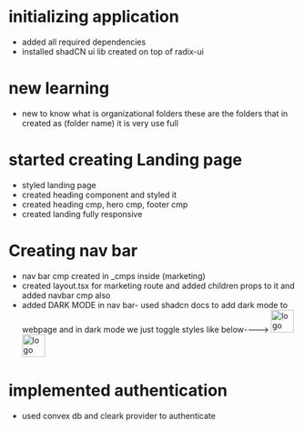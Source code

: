 # initializing application

- added all required dependencies
- installed shadCN ui lib created on top of radix-ui

# new learning

- new to know what is organizational folders these are the folders that in created as (folder name) it is very use full

# started creating Landing page

- styled landing page
- created heading component and styled it
- created heading cmp, hero cmp, footer cmp
- created landing fully responsive

# Creating nav bar

- nav bar cmp created in \_cmps inside (marketing)
- created layout.tsx for marketing route and added children props to it and added navbar cmp also
- added DARK MODE in nav bar- used shadcn docs to add dark mode to webpage and in dark mode we just toggle styles like below---->
  <Image src="/logo.svg" height="40" width="40" alt="logo" className="dark:hidden"/>
  <Image src="/logo-dark.svg" height="40" width="40" alt="logo" className="hidden dark:block"/>

# implemented authentication

- used convex db and cleark provider to authenticate

